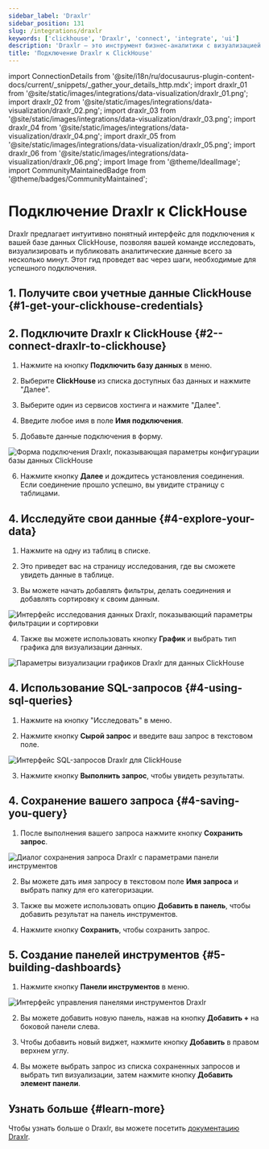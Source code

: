 ```yaml
---
sidebar_label: 'Draxlr'
sidebar_position: 131
slug: /integrations/draxlr
keywords: ['clickhouse', 'Draxlr', 'connect', 'integrate', 'ui']
description: 'Draxlr — это инструмент бизнес-аналитики с визуализацией данных и анализом.'
title: 'Подключение Draxlr к ClickHouse'
---
```


import ConnectionDetails from '@site/i18n/ru/docusaurus-plugin-content-docs/current/_snippets/_gather_your_details_http.mdx';
import draxlr_01 from '@site/static/images/integrations/data-visualization/draxlr_01.png';
import draxlr_02 from '@site/static/images/integrations/data-visualization/draxlr_02.png';
import draxlr_03 from '@site/static/images/integrations/data-visualization/draxlr_03.png';
import draxlr_04 from '@site/static/images/integrations/data-visualization/draxlr_04.png';
import draxlr_05 from '@site/static/images/integrations/data-visualization/draxlr_05.png';
import draxlr_06 from '@site/static/images/integrations/data-visualization/draxlr_06.png';
import Image from '@theme/IdealImage';
import CommunityMaintainedBadge from '@theme/badges/CommunityMaintained';


# Подключение Draxlr к ClickHouse

<CommunityMaintainedBadge/>

Draxlr предлагает интуитивно понятный интерфейс для подключения к вашей базе данных ClickHouse, позволяя вашей команде исследовать, визуализировать и публиковать аналитические данные всего за несколько минут. Этот гид проведет вас через шаги, необходимые для успешного подключения.

## 1. Получите свои учетные данные ClickHouse {#1-get-your-clickhouse-credentials}
<ConnectionDetails />

## 2. Подключите Draxlr к ClickHouse {#2--connect-draxlr-to-clickhouse}

1. Нажмите на кнопку **Подключить базу данных** в меню.

2. Выберите **ClickHouse** из списка доступных баз данных и нажмите "Далее".

3. Выберите один из сервисов хостинга и нажмите "Далее".

4. Введите любое имя в поле **Имя подключения**.

5. Добавьте данные подключения в форму.

  <Image size="md" img={draxlr_01} alt="Форма подключения Draxlr, показывающая параметры конфигурации базы данных ClickHouse" border />

6. Нажмите кнопку **Далее** и дождитесь установления соединения. Если соединение прошло успешно, вы увидите страницу с таблицами.

## 4. Исследуйте свои данные {#4-explore-your-data}

1. Нажмите на одну из таблиц в списке.

2. Это приведет вас на страницу исследования, где вы сможете увидеть данные в таблице.

3. Вы можете начать добавлять фильтры, делать соединения и добавлять сортировку к своим данным.

  <Image size="md" img={draxlr_02} alt="Интерфейс исследования данных Draxlr, показывающий параметры фильтрации и сортировки" border />

4. Также вы можете использовать кнопку **График** и выбрать тип графика для визуализации данных.

  <Image size="md" img={draxlr_05} alt="Параметры визуализации графиков Draxlr для данных ClickHouse" border />


## 4. Использование SQL-запросов {#4-using-sql-queries}

1. Нажмите на кнопку "Исследовать" в меню.

2. Нажмите кнопку **Сырой запрос** и введите ваш запрос в текстовом поле.

  <Image size="md" img={draxlr_03} alt="Интерфейс SQL-запросов Draxlr для ClickHouse" border />

3. Нажмите кнопку **Выполнить запрос**, чтобы увидеть результаты.


## 4. Сохранение вашего запроса {#4-saving-you-query}

1. После выполнения вашего запроса нажмите кнопку **Сохранить запрос**.

  <Image size="md" img={draxlr_04} alt="Диалог сохранения запроса Draxlr с параметрами панели инструментов" border />

2. Вы можете дать имя запросу в текстовом поле **Имя запроса** и выбрать папку для его категоризации.

3. Также вы можете использовать опцию **Добавить в панель**, чтобы добавить результат на панель инструментов.

4. Нажмите кнопку **Сохранить**, чтобы сохранить запрос.


## 5. Создание панелей инструментов {#5-building-dashboards}

1. Нажмите кнопку **Панели инструментов** в меню.

  <Image size="md" img={draxlr_06} alt="Интерфейс управления панелями инструментов Draxlr" border />

2. Вы можете добавить новую панель, нажав на кнопку **Добавить +** на боковой панели слева.

3. Чтобы добавить новый виджет, нажмите кнопку **Добавить** в правом верхнем углу.

4. Вы можете выбрать запрос из списка сохраненных запросов и выбрать тип визуализации, затем нажмите кнопку **Добавить элемент панели**.

## Узнать больше {#learn-more}
Чтобы узнать больше о Draxlr, вы можете посетить [документацию Draxlr](https://draxlr.notion.site/draxlr/Draxlr-Docs-d228b23383f64d00a70836ff9643a928).
